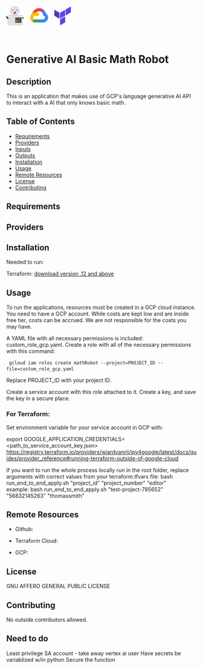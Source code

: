 <br/>

<img src="./src/assets/math_robot_friend.png"
     alt="Little Robot Image"
     style="margin-right: 10px; height: 50px;" />
<img src="./src/assets/gcp_logo_transparent.png"
     alt="GCP Logo"
     style="margin-right: 10px; height: 50px;" />
<img src="./src/assets/terraform_transparent.png"
     alt="Terraform Logo"
     style="margin-right: 10px; height: 50px;" />

<br/>

# Generative AI Basic Math Robot

## Description
This is an application that makes use of GCP's language generative AI API to interact with a AI that only knows basic math.

## Table of Contents
* [Requirements](#requirements)
* [Providers](#providers)
* [Inputs](#inputs)
* [Outputs](#outputs)
* [Installation](#installation)
* [Usage](#usage)
* [Remote Resources](#remote-resources)
* [License](#license)
* [Contributing](#contributing)

## Requirements



## Providers



## Installation
Needed to run:

Terraform: [download version .12 and above](https://www.terraform.io/downloads)


## Usage

To run the applications, resources must be created in a GCP cloud instance. You need to have a GCP account. While costs are kept low and are inside free tier, costs can be accrued. We are not responsible for the costs you may have.

A YAML file with all necessary permissions is included: custom_role_gcp.yaml. Create a role with all of the necessary permissions with this command:

     gcloud iam roles create mathRobot --project=PROJECT_ID --file=custom_role_gcp.yaml

Replace PROJECT_ID with your project ID.

Create a service account with this role attached to it. Create a key, and save the key in a secure place.

### For Terraform: 
Set environment variable for your service account in GCP with:

 export GOOGLE_APPLICATION_CREDENTIALS=<path_to_service_account_key.json>
 https://registry.terraform.io/providers/wiardvanrij/ipv4google/latest/docs/guides/provider_reference#running-terraform-outside-of-google-cloud

 If you want to run the whole process locally run in the root folder, replace arguments with correct values from your terraform.tfvars file:
 bash run_end_to_end_apply.sh "project_id" "project_number" "editor" \
 example:  bash run_end_to_end_apply.sh "test-project-785652" "56832145263" "thomassmith"



## Remote Resources

* Github: 

* Terraform Cloud: 

* GCP: 

## License
GNU AFFERO GENERAL PUBLIC LICENSE

## Contributing
No outside contributors allowed.

## Need to do
Least privilege SA account - take away vertex ai user
Have secrets be variablized w/in python
Secure the function

